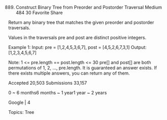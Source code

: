 889. Construct Binary Tree from Preorder and Postorder Traversal
Medium 484 30 Favorite Share

Return any binary tree that matches the given preorder and postorder traversals.

Values in the traversals pre and post are distinct positive integers.

Example 1:
Input: pre = [1,2,4,5,3,6,7], post = [4,5,2,6,7,3,1]
Output: [1,2,3,4,5,6,7]

Note:
1 <= pre.length == post.length <= 30
pre[] and post[] are both permutations of 1, 2, ..., pre.length.
It is guaranteed an answer exists. If there exists multiple answers, you can return any of them.

Accepted 20,503
Submissions 33,157

0 ~ 6 months6 months ~ 1 year1 year ~ 2 years

Google |
4

Topics: Tree


